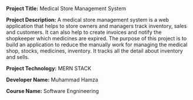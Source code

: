 **Project Title:** Medical Store Management System

**Project Description:**
A medical store management system is a web application that helps to store owners and managers track inventory, sales and customers. It can also help to create invoices and notify the shopkeeper which medicines are expired. The purpose of this project is to build an application to reduce the manually work for managing the medical shop, stocks, medicines, inventory. It tracks all the detail about inventory and sells.

**Project Technology:**
MERN STACK

**Developer Name:**
Muhammad Hamza

**Course Name:**
Software Engnineering
